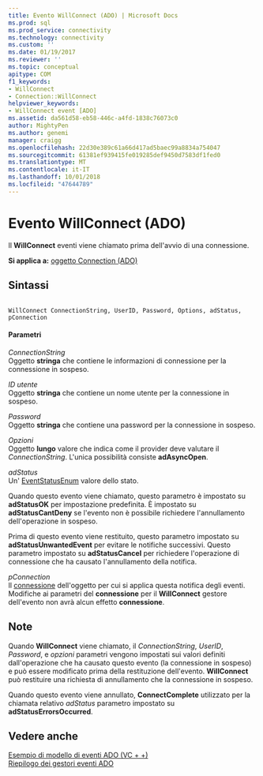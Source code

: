 ```yaml
---
title: Evento WillConnect (ADO) | Microsoft Docs
ms.prod: sql
ms.prod_service: connectivity
ms.technology: connectivity
ms.custom: ''
ms.date: 01/19/2017
ms.reviewer: ''
ms.topic: conceptual
apitype: COM
f1_keywords:
- WillConnect
- Connection::WillConnect
helpviewer_keywords:
- WillConnect event [ADO]
ms.assetid: da561d58-eb58-446c-a4fd-1838c76073c0
author: MightyPen
ms.author: genemi
manager: craigg
ms.openlocfilehash: 22d30e389c61a66d417ad5baec99a8834a754047
ms.sourcegitcommit: 61381ef939415fe019285def9450d7583df1fed0
ms.translationtype: MT
ms.contentlocale: it-IT
ms.lasthandoff: 10/01/2018
ms.locfileid: "47644789"
---
```

# <a name="willconnect-event-ado"></a>Evento WillConnect (ADO)
Il **WillConnect** eventi viene chiamato prima dell'avvio di una connessione.  
  
 **Si applica a:** [oggetto Connection (ADO)](../../../ado/reference/ado-api/connection-object-ado.md)  
  
## <a name="syntax"></a>Sintassi  
  
```  
  
WillConnect ConnectionString, UserID, Password, Options, adStatus, pConnection  
```  
  
#### <a name="parameters"></a>Parametri  
 *ConnectionString*  
 Oggetto **stringa** che contiene le informazioni di connessione per la connessione in sospeso.  
  
 *ID utente*  
 Oggetto **stringa** che contiene un nome utente per la connessione in sospeso.  
  
 *Password*  
 Oggetto **stringa** che contiene una password per la connessione in sospeso.  
  
 *Opzioni*  
 Oggetto **lungo** valore che indica come il provider deve valutare il *ConnectionString*. L'unica possibilità consiste **adAsyncOpen**.  
  
 *adStatus*  
 Un' [EventStatusEnum](../../../ado/reference/ado-api/eventstatusenum.md) valore dello stato.  
  
 Quando questo evento viene chiamato, questo parametro è impostato su **adStatusOK** per impostazione predefinita. È impostato su **adStatusCantDeny** se l'evento non è possibile richiedere l'annullamento dell'operazione in sospeso.  
  
 Prima di questo evento viene restituito, questo parametro impostato su **adStatusUnwantedEvent** per evitare le notifiche successivi. Questo parametro impostato su **adStatusCancel** per richiedere l'operazione di connessione che ha causato l'annullamento della notifica.  
  
 *pConnection*  
 Il [connessione](../../../ado/reference/ado-api/connection-object-ado.md) dell'oggetto per cui si applica questa notifica degli eventi. Modifiche ai parametri del **connessione** per il **WillConnect** gestore dell'evento non avrà alcun effetto **connessione**.  
  
## <a name="remarks"></a>Note  
 Quando **WillConnect** viene chiamato, il *ConnectionString*, *UserID*, *Password*, e *opzioni* parametri vengono impostati sui valori definiti dall'operazione che ha causato questo evento (la connessione in sospeso) e può essere modificato prima della restituzione dell'evento. **WillConnect** può restituire una richiesta di annullamento che la connessione in sospeso.  
  
 Quando questo evento viene annullato, **ConnectComplete** utilizzato per la chiamata relativo *adStatus* parametro impostato su **adStatusErrorsOccurred**.  
  
## <a name="see-also"></a>Vedere anche  
 [Esempio di modello di eventi ADO (VC + +)](../../../ado/reference/ado-api/ado-events-model-example-vc.md)   
 [Riepilogo dei gestori eventi ADO](../../../ado/guide/data/ado-event-handler-summary.md)
